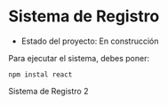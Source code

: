 <h1> Sistema de Registro </h1>

- Estado del proyecto: En construcción

Para ejecutar el sistema, debes poner:

``` npm instal react ```

Sistema de Registro 2
